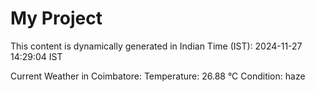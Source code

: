 # My Project

This content is dynamically generated in Indian Time (IST): 2024-11-27 14:29:04 IST


Current Weather in Coimbatore:
Temperature: 26.88 °C
Condition: haze
